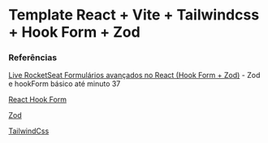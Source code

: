 # Template React + Vite + Tailwindcss + Hook Form + Zod

### Referências

[Live RocketSeat Formulários avançados no React (Hook Form + Zod)](https://www.youtube.com/watch?v=XSbMSSdGSdg) - Zod e hookForm básico até minuto 37

[React Hook Form](https://www.react-hook-form.com/)

[Zod](https://zod.dev/)

[TailwindCss](https://tailwindcss.com/)
